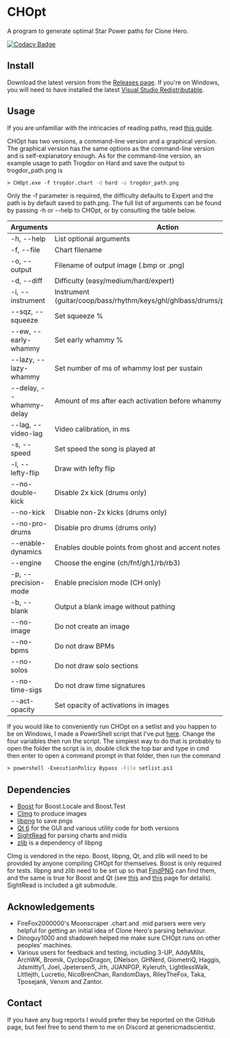 # CHOpt

A program to generate optimal Star Power paths for Clone Hero.

[![Codacy Badge](https://app.codacy.com/project/badge/Grade/3e82e23473fc48779a486d9099d52e21)](https://app.codacy.com/gh/GenericMadScientist/CHOpt/dashboard?utm_source=gh&utm_medium=referral&utm_content=&utm_campaign=Badge_grade)

## Install

Download the latest version from the [Releases page](../../releases). If you're
on Windows, you will need to have installed the latest
[Visual Studio Redistributable](https://aka.ms/vs/17/release/vc_redist.x64.exe).

## Usage

If you are unfamiliar with the intricacies of reading paths, read
[this guide](misc/How-to-read-paths.md).

CHOpt has two versions, a command-line version and a graphical version. The
graphical version has the same options as the command-line version and is
self-explanatory enough. As for the command-line version, an example usage to
path Trogdor on Hard and save the output to trogdor_path.png is

```bat
> CHOpt.exe -f trogdor.chart -d hard -o trogdor_path.png
```

Only the -f parameter is required, the difficulty defaults to Expert and the
path is by default saved to path.png. The full list of arguments can be found
by passing -h or --help to CHOpt, or by consulting the table below.

| Arguments               | Action                                                                        |
| ----------------------- | ----------------------------------------------------------------------------- |
| -h, --help              | List optional arguments                                                       |
| -f, --file              | Chart filename                                                                |
| -o, --output            | Filename of output image (.bmp or .png)                                       |
| -d, --diff              | Difficulty (easy/medium/hard/expert)                                          |
| -i, --instrument        | Instrument (guitar/coop/bass/rhythm/keys/ghl/ghlbass/drums/proguitar/probass) |
| --sqz, --squeeze        | Set squeeze %                                                                 |
| --ew, --early-whammy    | Set early whammy %                                                            |
| --lazy, --lazy-whammy   | Set number of ms of whammy lost per sustain                                   |
| --delay, --whammy-delay | Amount of ms after each activation before whammy can be obtained              |
| --lag, --video-lag      | Video calibration, in ms                                                      |
| -s, --speed             | Set speed the song is played at                                               |
| -l, --lefty-flip        | Draw with lefty flip                                                          |
| --no-double-kick        | Disable 2x kick (drums only)                                                  |
| --no-kick               | Disable non-2x kicks (drums only)                                             |
| --no-pro-drums          | Disable pro drums (drums only)                                                |
| --enable-dynamics       | Enables double points from ghost and accent notes (drums only)                |
| --engine                | Choose the engine (ch/fnf/gh1/rb/rb3)                                         |
| -p, --precision-mode    | Enable precision mode (CH only)                                               |
| -b, --blank             | Output a blank image without pathing                                          |
| --no-image              | Do not create an image                                                        |
| --no-bpms               | Do not draw BPMs                                                              |
| --no-solos              | Do not draw solo sections                                                     |
| --no-time-sigs          | Do not draw time signatures                                                   |
| --act-opacity           | Set opacity of activations in images                                          |

If you would like to conveniently run CHOpt on a setlist and you happen to be
on Windows, I made a PowerShell script that I've put [here](misc/setlist.ps1).
Change the four variables then run the script. The simplest way to do that is
probably to open the folder the script is in, double click the top bar and type
in cmd then enter to open a command prompt in that folder, then run the command

```bat
> powershell -ExecutionPolicy Bypass -File setlist.ps1
```

## Dependencies

* [Boost](https://www.boost.org) for Boost.Locale and Boost.Test
* [CImg](https://cimg.eu) to produce images
* [libpng](http://libpng.org/pub/png/libpng.html) to save pngs
* [Qt 6](https://www.qt.io) for the GUI and various utility code for both
versions
* [SightRead](https://github.com/GenericMadScientist/SightRead) for parsing
charts and midis
* [zlib](https://zlib.net) is a dependency of libpng

CImg is vendored in the repo. Boost, libpng, Qt, and zlib will need to be
provided by anyone compiling CHOpt for themselves. Boost is only required for
tests. libpng and zlib need to be set up so that
[FindPNG](https://cmake.org/cmake/help/latest/module/FindPNG.html) can find
them, and the same is true for Boost and Qt (see
[this](https://cmake.org/cmake/help/latest/module/FindBoost.html) and
[this](https://cmake.org/cmake/help/latest/manual/cmake-qt.7.html) page for
details). SightRead is included a git submodule.

## Acknowledgements

* FireFox2000000's Moonscraper .chart and .mid parsers were very helpful for
getting an initial idea of Clone Hero's parsing behaviour.
* Dinoguy1000 and shadoweh helped me make sure CHOpt runs on other peoples'
machines.
* Various users for feedback and testing, including 3-UP, AddyMills, ArchWK,
Bromik, CyclopsDragon, DNelson, GHNerd, GiometriQ, Haggis, Jdsmitty1, Joel,
Jpetersen5, Jrh, JUANPGP, Kyleruth, LightlessWalk, Littlejth, Lucretio,
NicoBrenChan, RandomDays, RileyTheFox, Taka, Tposejank, Venxm and Zantor.

## Contact

If you have any bug reports I would prefer they be reported on the GitHub page,
but feel free to send them to me on Discord at genericmadscientist.
